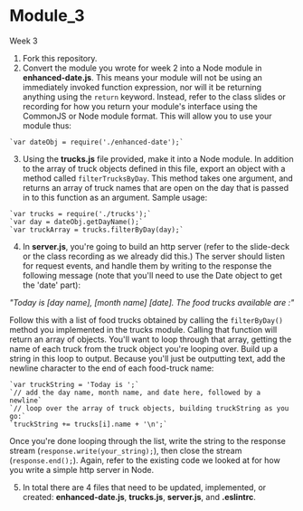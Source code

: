 # Module_3

Week 3

  1. Fork this repository.
  2. Convert the module you wrote for week 2 into a Node module in **enhanced-date.js**. This means your module will not be using an immediately invoked function expression, nor will it be returning anything using the `return` keyword. Instead, refer to the class slides or recording for how you return your module's interface using the CommonJS or Node module format. This will allow you to use your module thus:  
  
    `var dateObj = require('./enhanced-date');`

  3. Using the **trucks.js** file provided, make it into a Node module. In addition to the array of truck objects defined in this file, export an object with a method called `filterTrucksByDay`. This method takes one argument, and returns an array of truck names that are open on the day that is passed in to this function as an argument. Sample usage:
  
    `var trucks = require('./trucks');`  
    `var day = dateObj.getDayName();`  
    `var truckArray = trucks.filterByDay(day);`

  4. In **server.js**, you're going to build an http server (refer to the slide-deck or the class recording as we already did this.) The server should listen for request events, and handle them by writing to the response the following message (note that you'll need to use the Date object to get the 'date' part): 
  
  *"Today is [day name], [month name] [date]. The food trucks available are :"*

  Follow this with a list of food trucks obtained by calling the `filterByDay()` method you implemented in the trucks module. Calling that function will return an array of objects. You'll want to loop through that array, getting the name of each truck from the truck object you're looping over. Build up a string in this loop to output. Because you'll just be outputting text, add the newline character to the end of each food-truck name: 
  
    `var truckString = 'Today is ';`  
    `// add the day name, month name, and date here, followed by a newline`
    `// loop over the array of truck objects, building truckString as you go:`  
    `truckString += trucks[i].name + '\n';`
    
  Once you're done looping through the list, write the string to the response stream (`response.write(your_string);`), then close the stream (`response.end();`). Again, refer to the existing code we looked at for how you write a simple http server in Node.
  
  5. In total there are 4 files that need to be updated, implemented, or created: **enhanced-date.js**, **trucks.js**, **server.js**, and **.eslintrc**. 


